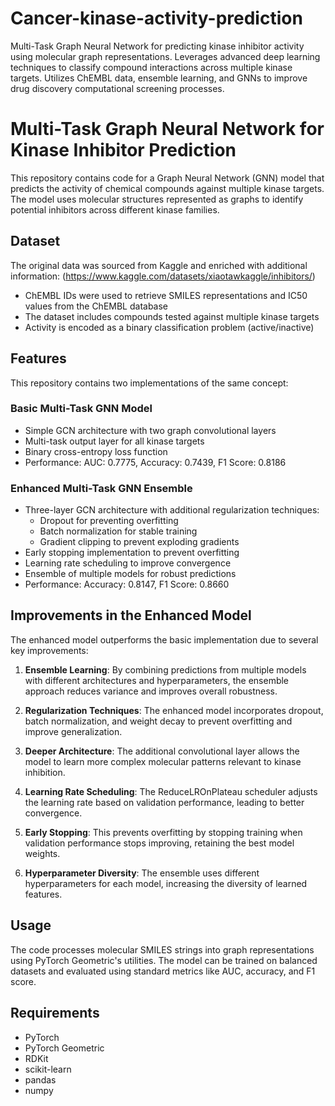 # Cancer-kinase-activity-prediction
Multi-Task Graph Neural Network for predicting kinase inhibitor activity using molecular graph representations. Leverages advanced deep learning techniques to classify compound interactions across multiple kinase targets. Utilizes ChEMBL data, ensemble learning, and GNNs to improve drug discovery computational screening processes.
# Multi-Task Graph Neural Network for Kinase Inhibitor Prediction

This repository contains code for a Graph Neural Network (GNN) model that predicts the activity of chemical compounds against multiple kinase targets. The model uses molecular structures represented as graphs to identify potential inhibitors across different kinase families.

## Dataset

The original data was sourced from Kaggle and enriched with additional information: (https://www.kaggle.com/datasets/xiaotawkaggle/inhibitors/)
- ChEMBL IDs were used to retrieve SMILES representations and IC50 values from the ChEMBL database
- The dataset includes compounds tested against multiple kinase targets
- Activity is encoded as a binary classification problem (active/inactive)

## Features

This repository contains two implementations of the same concept:

### Basic Multi-Task GNN Model
- Simple GCN architecture with two graph convolutional layers
- Multi-task output layer for all kinase targets
- Binary cross-entropy loss function
- Performance: AUC: 0.7775, Accuracy: 0.7439, F1 Score: 0.8186

### Enhanced Multi-Task GNN Ensemble
- Three-layer GCN architecture with additional regularization techniques:
  - Dropout for preventing overfitting
  - Batch normalization for stable training
  - Gradient clipping to prevent exploding gradients
- Early stopping implementation to prevent overfitting
- Learning rate scheduling to improve convergence
- Ensemble of multiple models for robust predictions
- Performance: Accuracy: 0.8147, F1 Score: 0.8660

## Improvements in the Enhanced Model

The enhanced model outperforms the basic implementation due to several key improvements:

1. **Ensemble Learning**: By combining predictions from multiple models with different architectures and hyperparameters, the ensemble approach reduces variance and improves overall robustness.

2. **Regularization Techniques**: The enhanced model incorporates dropout, batch normalization, and weight decay to prevent overfitting and improve generalization.

3. **Deeper Architecture**: The additional convolutional layer allows the model to learn more complex molecular patterns relevant to kinase inhibition.

4. **Learning Rate Scheduling**: The ReduceLROnPlateau scheduler adjusts the learning rate based on validation performance, leading to better convergence.

5. **Early Stopping**: This prevents overfitting by stopping training when validation performance stops improving, retaining the best model weights.

6. **Hyperparameter Diversity**: The ensemble uses different hyperparameters for each model, increasing the diversity of learned features.

## Usage

The code processes molecular SMILES strings into graph representations using PyTorch Geometric's utilities. The model can be trained on balanced datasets and evaluated using standard metrics like AUC, accuracy, and F1 score.

## Requirements

- PyTorch
- PyTorch Geometric
- RDKit
- scikit-learn
- pandas
- numpy
